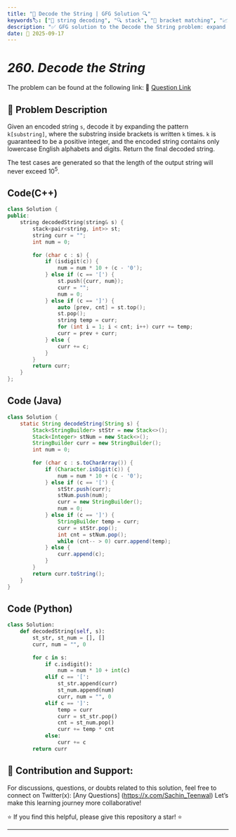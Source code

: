 ```yaml
---
title: "🔢 Decode the String | GFG Solution 🔍"
keywords🏷️: ["🔢 string decoding", "🔍 stack", "📍 bracket matching", "📈 nested structures", "📘 GFG", "🏁 competitive programming", "📚 DSA"]
description: "✅ GFG solution to the Decode the String problem: expand encoded patterns k[substring] using stack-based approach for nested bracket handling. 🚀"
date: 📅 2025-09-17
---
```


# *260. Decode the String*

The problem can be found at the following link: 🔗 [Question Link](https://www.geeksforgeeks.org/problems/decode-the-string2444/1)

## **🧩 Problem Description**

Given an encoded string `s`, decode it by expanding the pattern `k[substring]`, where the substring inside brackets is written `k` times. `k` is guaranteed to be a positive integer, and the encoded string contains only lowercase English alphabets and digits. Return the final decoded string.

The test cases are generated so that the length of the output string will never exceed $10^5$.


## Code(C++)
```cpp
class Solution {
public:
    string decodedString(string& s) {
        stack<pair<string, int>> st;
        string curr = "";
        int num = 0;
        
        for (char c : s) {
            if (isdigit(c)) {
                num = num * 10 + (c - '0');
            } else if (c == '[') {
                st.push({curr, num});
                curr = "";
                num = 0;
            } else if (c == ']') {
                auto [prev, cnt] = st.top();
                st.pop();
                string temp = curr;
                for (int i = 1; i < cnt; i++) curr += temp;
                curr = prev + curr;
            } else {
                curr += c;
            }
        }
        return curr;
    }
};
```

## Code (Java)

```java
class Solution {
    static String decodeString(String s) {
        Stack<StringBuilder> stStr = new Stack<>();
        Stack<Integer> stNum = new Stack<>();
        StringBuilder curr = new StringBuilder();
        int num = 0;
        
        for (char c : s.toCharArray()) {
            if (Character.isDigit(c)) {
                num = num * 10 + (c - '0');
            } else if (c == '[') {
                stStr.push(curr);
                stNum.push(num);
                curr = new StringBuilder();
                num = 0;
            } else if (c == ']') {
                StringBuilder temp = curr;
                curr = stStr.pop();
                int cnt = stNum.pop();
                while (cnt-- > 0) curr.append(temp);
            } else {
                curr.append(c);
            }
        }
        return curr.toString();
    }
}
```

## Code (Python)

```python
class Solution:
    def decodedString(self, s):
        st_str, st_num = [], []
        curr, num = "", 0
        
        for c in s:
            if c.isdigit():
                num = num * 10 + int(c)
            elif c == '[':
                st_str.append(curr)
                st_num.append(num)
                curr, num = "", 0
            elif c == ']':
                temp = curr
                curr = st_str.pop()
                cnt = st_num.pop()
                curr += temp * cnt
            else:
                curr += c
        return curr
```



## 🎯 **Contribution and Support:**

For discussions, questions, or doubts related to this solution, feel free to connect on Twitter(x): [Any Questions] (https://x.com/Sachin_Teenwal) Let’s make this learning journey more collaborative!

⭐ If you find this helpful, please give this repository a star! ⭐

---
